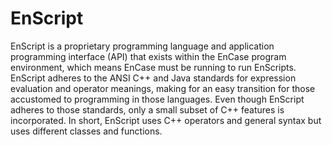 EnScript
========

EnScript is a proprietary programming language and application programming interface (API) that exists within the EnCase program environment, which means EnCase must be running to run EnScripts. EnScript adheres to the ANSI C++ and Java standards for expression evaluation and operator meanings, making for an easy transition for those accustomed to programming in those languages. Even though EnScript adheres to those standards, only a small subset of C++ features is incorporated. In short, EnScript uses C++ operators and general syntax but uses different classes and functions.
